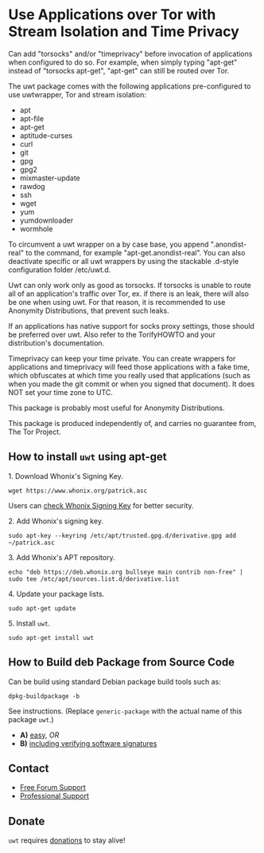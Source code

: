 # Use Applications over Tor with Stream Isolation and Time Privacy #

Can add "torsocks" and/or "timeprivacy" before invocation of applications when
configured to do so. For example, when simply typing "apt-get" instead of
"torsocks apt-get", "apt-get" can still be routed over Tor.

The uwt package comes with the following applications pre-configured to use
uwtwrapper, Tor and stream isolation:
- apt
- apt-file
- apt-get
- aptitude-curses
- curl
- git
- gpg
- gpg2
- mixmaster-update
- rawdog
- ssh
- wget
- yum
- yumdownloader
- wormhole

To circumvent a uwt wrapper on a by case base, you append ".anondist-real" to
the command, for example "apt-get.anondist-real". You can also deactivate
specific or all uwt wrappers by using the stackable .d-style configuration
folder /etc/uwt.d.

Uwt can only work only as good as torsocks. If torsocks is unable to route all
of an application's traffic over Tor, ex. if there is an leak, there will
also be one when using uwt. For that reason, it is recommended to use
Anonymity Distributions, that prevent such leaks.

If an applications has native support for socks proxy settings, those should
be preferred over uwt. Also refer to the TorifyHOWTO and your distribution's
documentation.

Timeprivacy can keep your time private. You can create wrappers for
applications and timeprivacy will feed those applications with a fake time,
which obfuscates at which time you really used that applications (such as when
you made the git commit or when you signed that document). It does NOT set
your time zone to UTC.

This package is probably most useful for Anonymity Distributions.

This package is produced independently of, and carries no guarantee from,
The Tor Project.
## How to install `uwt` using apt-get ##

1\. Download Whonix's Signing Key.

```
wget https://www.whonix.org/patrick.asc
```

Users can [check Whonix Signing Key](https://www.whonix.org/wiki/Whonix_Signing_Key) for better security.

2\. Add Whonix's signing key.

```
sudo apt-key --keyring /etc/apt/trusted.gpg.d/derivative.gpg add ~/patrick.asc
```

3\. Add Whonix's APT repository.

```
echo "deb https://deb.whonix.org bullseye main contrib non-free" | sudo tee /etc/apt/sources.list.d/derivative.list
```

4\. Update your package lists.

```
sudo apt-get update
```

5\. Install `uwt`.

```
sudo apt-get install uwt
```

## How to Build deb Package from Source Code ##

Can be build using standard Debian package build tools such as:

```
dpkg-buildpackage -b
```

See instructions. (Replace `generic-package` with the actual name of this package `uwt`.)

* **A)** [easy](https://www.whonix.org/wiki/Dev/Build_Documentation/generic-package/easy), _OR_
* **B)** [including verifying software signatures](https://www.whonix.org/wiki/Dev/Build_Documentation/generic-package)

## Contact ##

* [Free Forum Support](https://forums.whonix.org)
* [Professional Support](https://www.whonix.org/wiki/Professional_Support)

## Donate ##

`uwt` requires [donations](https://www.whonix.org/wiki/Donate) to stay alive!

